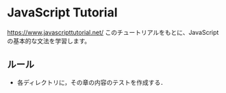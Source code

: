 # JavaScript Tutorial
https://www.javascripttutorial.net/
このチュートリアルをもとに、JavaScriptの基本的な文法を学習します。

## ルール
- 各ディレクトリに，その章の内容のテストを作成する．